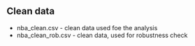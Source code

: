 ## Clean data 
* nba_clean.csv - clean data used foe the analysis 
* nba_clean_rob.csv - clean data, used for robustness check  
